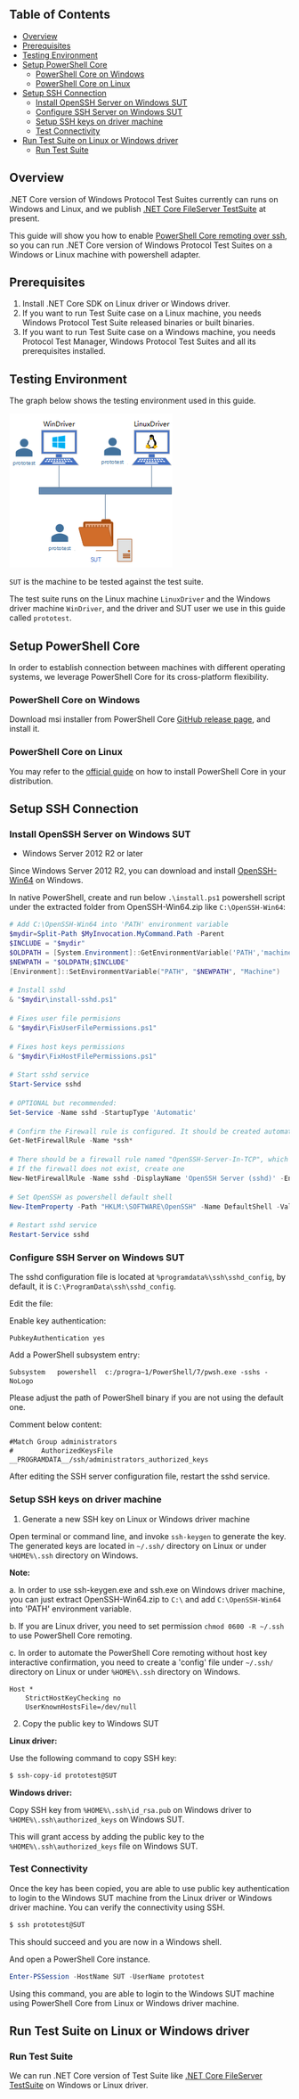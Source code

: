 ## Table of Contents

* [Overview](#overview)
* [Prerequisites](#prerequisites)
* [Testing Environment](#testing-environment)
* [Setup PowerShell Core](#setup-powershell-core)
    * [PowerShell Core on Windows](#powershell-core-on-windows)
    * [PowerShell Core on Linux](#powershell-core-on-linux)
* [Setup SSH Connection](#setup-ssh-connection)
    * [Install OpenSSH Server on Windows SUT](#install-openssh-server-on-windows-sut)
    * [Configure SSH Server on Windows SUT](#configure-ssh-server-on-windows-sut)
    * [Setup SSH keys on driver machine](#setup-ssh-keys-on-driver-machine)
    * [Test Connectivity](#test-connectivity)
* [Run Test Suite on Linux or Windows driver](#run-test-suite-on-linux-or-windows-driver)
    * [Run Test Suite](#run-test-suite)

## Overview

.NET Core version of Windows Protocol Test Suites currently can runs on Windows and Linux, and we publish [.NET Core FileServer TestSuite](./Run-.NET-Core-File-Server-Test-Suite-on-Cross-Platforms.md) at present.

This guide will show you how to enable [PowerShell Core remoting over ssh](https://docs.microsoft.com/en-us/powershell/scripting/learn/remoting/ssh-remoting-in-powershell-core?view=powershell-7.1), so you can run .NET Core version of Windows Protocol Test Suites on a Windows or Linux machine with powershell adapter.

## Prerequisites

1. Install .NET Core SDK on Linux driver or Windows driver.
2. If you want to run Test Suite case on a Linux machine, you needs Windows Protocol Test Suite released binaries or built binaries.
3. If you want to run Test Suite case on a Windows machine, you needs Protocol Test Manager, Windows Protocol Test Suites and all its prerequisites installed.

## Testing Environment

The graph below shows the testing environment used in this guide.

![Testing environment](./images/pwsh-over-ssh-env.png)

`SUT` is the machine to be tested against the test suite.

The test suite runs on the Linux machine `LinuxDriver` and the Windows driver machine `WinDriver`, and the driver and SUT user we use in this guide called `prototest`.

## Setup PowerShell Core

In order to establish connection between machines with different operating systems, we leverage PowerShell Core for its cross-platform flexibility.

### PowerShell Core on Windows

Download msi installer from PowerShell Core [GitHub release page](https://github.com/PowerShell/PowerShell/releases), and install it.

### PowerShell Core on Linux

You may refer to the [official guide](https://docs.microsoft.com/en-us/powershell/scripting/install/installing-powershell-core-on-linux?view=powershell-7.1) on how to install PowerShell Core in your distribution.

## Setup SSH Connection

### Install OpenSSH Server on Windows SUT

* Windows Server 2012 R2 or later

Since Windows Server 2012 R2, you can download and install [OpenSSH-Win64](https://github.com/PowerShell/Win32-OpenSSH/releases) on Windows.

In native PowerShell, create and run below `.\install.ps1` powershell script under the extracted folder from OpenSSH-Win64.zip like `C:\OpenSSH-Win64`:

```powershell
# Add C:\OpenSSH-Win64 into 'PATH' environment variable
$mydir=Split-Path $MyInvocation.MyCommand.Path -Parent
$INCLUDE = "$mydir"
$OLDPATH = [System.Environment]::GetEnvironmentVariable('PATH','machine')
$NEWPATH = "$OLDPATH;$INCLUDE"
[Environment]::SetEnvironmentVariable("PATH", "$NEWPATH", "Machine")

# Install sshd
& "$mydir\install-sshd.ps1"

# Fixes user file permisions
& "$mydir\FixUserFilePermissions.ps1"

# Fixes host keys permissions
& "$mydir\FixHostFilePermissions.ps1"

# Start sshd service
Start-Service sshd

# OPTIONAL but recommended:
Set-Service -Name sshd -StartupType 'Automatic'

# Confirm the Firewall rule is configured. It should be created automatically by setup.
Get-NetFirewallRule -Name *ssh*

# There should be a firewall rule named "OpenSSH-Server-In-TCP", which should be enabled
# If the firewall does not exist, create one
New-NetFirewallRule -Name sshd -DisplayName 'OpenSSH Server (sshd)' -Enabled True -Direction Inbound -Protocol TCP -Action Allow -LocalPort 22

# Set OpenSSH as powershell default shell
New-ItemProperty -Path "HKLM:\SOFTWARE\OpenSSH" -Name DefaultShell -Value "C:\Windows\System32\WindowsPowerShell\v1.0\powershell.exe" -PropertyType String -Force

# Restart sshd service
Restart-Service sshd
```

### Configure SSH Server on Windows SUT

The sshd configuration file is located at `%programdata%\ssh\sshd_config`, by default, it is `C:\ProgramData\ssh\sshd_config`.

Edit the file:

Enable key authentication:

    PubkeyAuthentication yes

Add a PowerShell subsystem entry:

    Subsystem	powershell	c:/progra~1/PowerShell/7/pwsh.exe -sshs -NoLogo

Please adjust the path of PowerShell binary if you are not using the default one.

Comment below content:

    #Match Group administrators
    #       AuthorizedKeysFile __PROGRAMDATA__/ssh/administrators_authorized_keys

After editing the SSH server configuration file, restart the sshd service.

### Setup SSH keys on driver machine

1. Generate a new SSH key on Linux or Windows driver machine

Open terminal or command line, and invoke `ssh-keygen` to generate the key. The generated keys are located in `~/.ssh/` directory on Linux or under `%HOME%\.ssh` directory on Windows.

**Note:**

a. In order to use ssh-keygen.exe and ssh.exe on Windows driver machine, you can just extract OpenSSH-Win64.zip to `C:\` and add `C:\OpenSSH-Win64` into 'PATH' environment variable.

b. If you are Linux driver, you need to set permission `chmod 0600 -R ~/.ssh` to use PowerShell Core remoting.

c. In order to automate the PowerShell Core remoting without host key interactive confirmation, you need to create a 'config' file under `~/.ssh/` directory on Linux or under `%HOME%\.ssh` directory on Windows.
```
Host *
    StrictHostKeyChecking no
    UserKnownHostsFile=/dev/null
```

2. Copy the public key to Windows SUT

**Linux driver:**

Use the following command to copy SSH key:

```sh
$ ssh-copy-id prototest@SUT
```

**Windows driver:**

Copy SSH key from `%HOME%\.ssh\id_rsa.pub` on Windows driver to `%HOME%\.ssh\authorized_keys` on Windows SUT.

This will grant access by adding the public key to the `%HOME%\.ssh\authorized_keys` file on Windows SUT.

### Test Connectivity

Once the key has been copied, you are able to use public key authentication to login to the Windows SUT machine from the Linux driver or Windows driver machine. You can verify the connectivity using SSH.

```sh
$ ssh prototest@SUT
```

This should succeed and you are now in a Windows shell.

And open a PowerShell Core instance.

```PowerShell
Enter-PSSession -HostName SUT -UserName prototest
```

Using this command, you are able to login to the Windows SUT machine using PowerShell Core from Linux or Windows driver machine.

## Run Test Suite on Linux or Windows driver

### Run Test Suite

We can run .NET Core version of Test Suite like [.NET Core FileServer TestSuite](./Run-.NET-Core-File-Server-Test-Suite-on-Cross-Platforms.md) on Windows or Linux driver.
